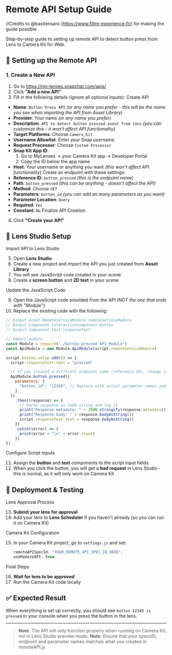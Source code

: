 # Remote API Setup Guide

//Credits to @bastiensaro (https://www.filtre-experience.fr/) for making the guide possible

Step-by-step guide to setting up remote API to detect button press from Lens to Camera Kit for Web.

## 🔧 Setting up the Remote API

### 1. Create a New API

1. Go to https://my-lenses.snapchat.com/apis/
2. Click **"Add a new API"**
3. Fill in the following details (ignore all optional inputs):
   Create API

- **Name**: `Button Press API` _(or any name you prefer - this will be the name you see when importing the API from Asset Library)_
- **Provider**: Your name _(or any name you prefer)_
- **Description**: `API to detect button pressed event from lens` _(you can customize this - it won't affect API functionality)_
- **Target Platforms**: Choose `Camera_Kit`
- **Username Allowlist**: Enter your Snap username
- **Request Processor**: Choose `Custom Processor`
- **Snap Kit App ID**:
  1. Go to MyLenses → your Camera Kit app → Developer Portal
  2. Copy the ID below the app name
- **Host**: Your username or anything you want _(this won't affect API functionality)_
  Create an endpoint with these settings:
- **Reference ID**: `button_pressed` _(this is the endpoint name)_
- **Path**: `button_pressed` _(this can be anything - doesn't affect the API)_
- **Method**: Choose `GET`
- **Parameters**: `button_id` _(you can add as many parameters as you want)_
- **Parameter Location**: `Query`
- **Required**: `Yes`
- **Constant**: `No`
  Finalize API Creation

4. Click **"Create your API"**

## 🎯 Lens Studio Setup

Import API to Lens Studio

5. Open **Lens Studio**
6. Create a new project and import the API you just created from **Asset Library**
7. You will see JavaScript code created in your scene
8. Create a **screen button** and **2D text** in your scene

Update the JavaScript Code

9. Open the JavaScript code provided from the API _(NOT the one that ends with "Module")_
10. Replace the existing code with the following:

```javascript
// @input Asset.RemoteServiceModule remoteServiceModule
// @input Component.InteractionComponent button
// @input Component.Text responseText

// Import module
const Module = require("./button_pressed API Module")
const ApiModule = new Module.ApiModule(script.remoteServiceModule)

script.button.onTap.add(() => {
  script.responseText.text = "pressed"

  // If you created a different endpoint name (reference ID), change it to ApiModule.YourEndPoint
  ApiModule.button_pressed({
    parameters: {
      "button_id": "12345", // Replace with actual parameter names and values
    },
  })
    .then((response) => {
      // Parse response as JSON string and log it
      print("Response metadata: " + JSON.stringify(response.metadata))
      print("Response body: " + response.bodyAsString())
      script.responseText.text = response.bodyAsString()
    })
    .catch((error) => {
      print(error + "\n" + error.stack)
    })
})
```

Configure Script Inputs

11. Assign the **button** and **text** components to the script input fields
12. When you click the button, you will get a **bad request** in Lens Studio - this is normal, as it will only work on Camera Kit

## 📱 Deployment & Testing

Lens Approval Process

13. **Submit your lens for approval**
14. Add your lens to **Lens Scheduler** if you haven't already (so you can run it on Camera Kit)

Camera Kit Configuration

15. In your Camera Kit project, go to `settings.js` and set:
    ```javascript
    remoteAPISpecId: "YOUR_REMOTE_API_SPEC_ID_HERE",
    useRemoteAPI: true
    ```

Final Steps

16. **Wait for lens to be approved**
17. Run the Camera Kit code locally

## ✅ Expected Result

When everything is set up correctly, you should see `button 12345 is pressed` in your console when you press the button in the lens.

---

> **Note**: The API will only function properly when running on Camera Kit, not in Lens Studio preview mode.
> **Note**: Ensure that your specsID, endpoint and parameter names matches what you created in remoteAPI.js
